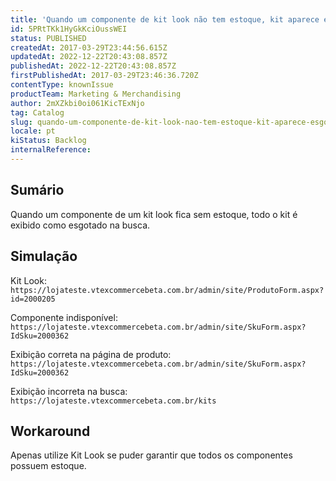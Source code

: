 ```yaml
---
title: 'Quando um componente de kit look não tem estoque, kit aparece esgotado na busca'
id: 5PRtTKk1HyGkKciOussWEI
status: PUBLISHED
createdAt: 2017-03-29T23:44:56.615Z
updatedAt: 2022-12-22T20:43:08.857Z
publishedAt: 2022-12-22T20:43:08.857Z
firstPublishedAt: 2017-03-29T23:46:36.720Z
contentType: knownIssue
productTeam: Marketing & Merchandising
author: 2mXZkbi0oi061KicTExNjo
tag: Catalog
slug: quando-um-componente-de-kit-look-nao-tem-estoque-kit-aparece-esgotado-na-busca
locale: pt
kiStatus: Backlog
internalReference: 
---
```


## Sumário

Quando um componente de um kit look fica sem estoque, todo o kit é exibido como esgotado na busca.

## Simulação

<!--- Conta original era automacaoqa, removemos por conta de EDU-2582 --->

Kit Look: `https://lojateste.vtexcommercebeta.com.br/admin/site/ProdutoForm.aspx?id=2000205`

Componente indisponível: `https://lojateste.vtexcommercebeta.com.br/admin/site/SkuForm.aspx?IdSku=2000362`

Exibição correta na página de produto: `https://lojateste.vtexcommercebeta.com.br/admin/site/SkuForm.aspx?IdSku=2000362`

Exibição incorreta na busca: `https://lojateste.vtexcommercebeta.com.br/kits`

## Workaround

Apenas utilize Kit Look se puder garantir que todos os componentes possuem estoque.

